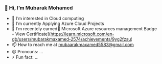  ### 👋 Hi, I’m Mubarak Mohamed
- 👀 I’m interested in Cloud computing 
- 🌱 I’m currently Applying Azure Cloud Projects   
- 💞️ I’m recentely earned🏅 Microsoft Azure resources management Badge – View Certificate](https://learn.microsoft.com/en-gb/users/mubarakmaxamed-2574/achievements/9yg2fzsu)
- 📫 How to reach me at mubaarakmaxamed5583@gmail.com
- 😄 Pronouns: ...
- ⚡ Fun fact: ...

<!---
Mubaarak1-git/Mubaarak1-git is a ✨ special ✨ repository because its `README.md` (this file) appears on your GitHub profile.
You can click the Preview link to take a look at your changes.
--->
